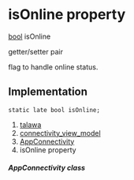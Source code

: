 
<div>

# isOnline property

</div>


[bool](https://api.flutter.dev/flutter/dart-core/bool-class.html)
isOnline


getter/setter pair




flag to handle online status.



## Implementation

``` language-dart
static late bool isOnline;
```







1.  [talawa](../../index.html)
2.  [connectivity_view_model](../../view_model_connectivity_view_model/)
3.  [AppConnectivity](../../view_model_connectivity_view_model/AppConnectivity-class.html)
4.  isOnline property

##### AppConnectivity class







